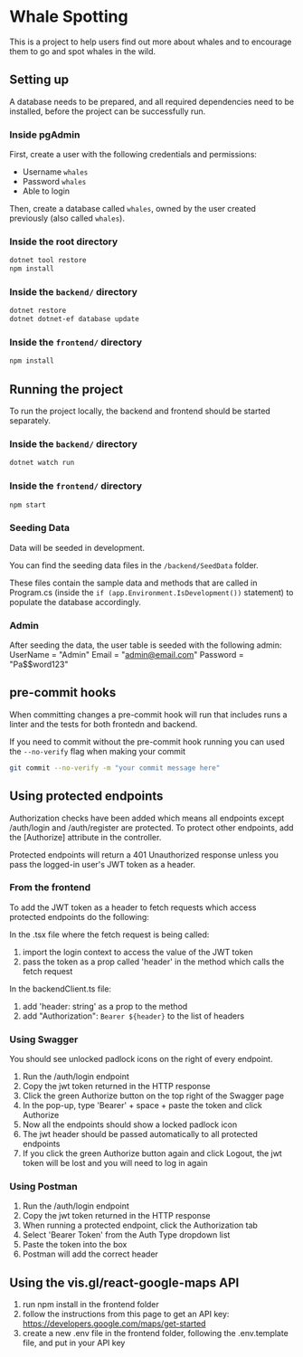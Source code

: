 # Whale Spotting

This is a project to help users find out more about whales and to encourage them to go and spot whales in the wild.

## Setting up

A database needs to be prepared, and all required dependencies need to be installed, before the project can be successfully run.

### Inside pgAdmin

First, create a user with the following credentials and permissions:

- Username `whales`
- Password `whales`
- Able to login

Then, create a database called `whales`, owned by the user created previously (also called `whales`).

### Inside the root directory

```bash
dotnet tool restore
npm install
```

### Inside the `backend/` directory

```bash
dotnet restore
dotnet dotnet-ef database update
```

### Inside the `frontend/` directory

```bash
npm install
```

## Running the project

To run the project locally, the backend and frontend should be started separately.

### Inside the `backend/` directory

```bash
dotnet watch run
```

### Inside the `frontend/` directory

```bash
npm start
```

### Seeding Data

Data will be seeded in development.

You can find the seeding data files in the `/backend/SeedData` folder.

These files contain the sample data and methods that are called in Program.cs (inside the `if (app.Environment.IsDevelopment())` statement) to populate the database accordingly.

### Admin

After seeding the data, the user table is seeded with the following admin:
UserName = "Admin"
Email = "admin@email.com"
Password = "Pa$$word123"

## pre-commit hooks

When committing changes a pre-commit hook will run that includes runs a linter and the tests for both frontedn and backend.

If you need to commit without the pre-commit hook running you can used the `--no-verify` flag when making your commit

```bash
git commit --no-verify -m "your commit message here"
```

## Using protected endpoints

Authorization checks have been added which means all endpoints except /auth/login and /auth/register are protected. To protect other endpoints, add the [Authorize] attribute in the controller.

Protected endpoints will return a 401 Unauthorized response unless you pass the logged-in user's JWT token as a header.

### From the frontend

To add the JWT token as a header to fetch requests which access protected endpoints do the following:

In the .tsx file where the fetch request is being called:

1. import the login context to access the value of the JWT token
2. pass the token as a prop called 'header' in the method which calls the fetch request

In the backendClient.ts file:

1. add 'header: string' as a prop to the method
2. add "Authorization": `Bearer ${header}` to the list of headers

### Using Swagger

You should see unlocked padlock icons on the right of every endpoint.

1. Run the /auth/login endpoint
2. Copy the jwt token returned in the HTTP response
3. Click the green Authorize button on the top right of the Swagger page
4. In the pop-up, type 'Bearer' + space + paste the token and click Authorize
5. Now all the endpoints should show a locked padlock icon
6. The jwt header should be passed automatically to all protected endpoints
7. If you click the green Authorize button again and click Logout, the jwt token will be lost and you will need to log in again

### Using Postman

1. Run the /auth/login endpoint
2. Copy the jwt token returned in the HTTP response
3. When running a protected endpoint, click the Authorization tab
4. Select 'Bearer Token' from the Auth Type dropdown list
5. Paste the token into the box
6. Postman will add the correct header

## Using the vis.gl/react-google-maps API

1. run npm install in the frontend folder
2. follow the instructions from this page to get an API key: https://developers.google.com/maps/get-started
3. create a new .env file in the frontend folder, following the .env.template file, and put in your API key
